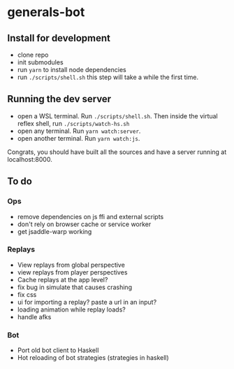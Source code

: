 # generals-bot

## Install for development
- clone repo
- init submodules
- run `yarn` to install node dependencies
- run `./scripts/shell.sh` this step will take a while the first time.

## Running the dev server
- open a WSL terminal. Run `./scripts/shell.sh`. Then inside the virtual reflex shell, run `./scripts/watch-hs.sh`
- open any terminal. Run `yarn watch:server`.
- open another terminal. Run `yarn watch:js`.

Congrats, you should have built all the sources and have a server running at localhost:8000.

## To do
### Ops
- remove dependencies on js ffi and external scripts
- don't rely on browser cache or service worker
- get jsaddle-warp working

### Replays
- View replays from global perspective
- view replays from player perspectives
- Cache replays at the app level?
- fix bug in simulate that causes crashing
- fix css
- ui for importing a replay? paste a url in an input?
- loading animation while replay loads?
- handle afks

### Bot
- Port old bot client to Haskell
- Hot reloading of bot strategies (strategies in haskell)

